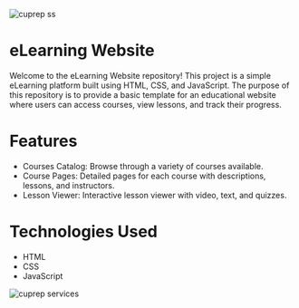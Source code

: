![cuprep ss](https://github.com/uvthegreat/E-learning-web-app/assets/112636859/7cab2ad0-dcd6-4676-9368-41b85710d75d)
# eLearning Website
Welcome to the eLearning Website repository! This project is a simple eLearning platform built using HTML, CSS, and JavaScript. The purpose of this repository is to provide a basic template for an educational website where users can access courses, view lessons, and track their progress.

# Features
- Courses Catalog: Browse through a variety of courses available.
- Course Pages: Detailed pages for each course with descriptions, lessons, and instructors.
- Lesson Viewer: Interactive lesson viewer with video, text, and quizzes.

# Technologies Used
- HTML
- CSS
- JavaScript

![cuprep services](https://github.com/uvthegreat/E-learning-web-app/assets/112636859/61d7a5c5-3e62-4867-a9ed-7e35e2c554bf)
